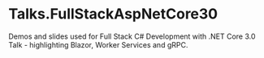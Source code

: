 # Talks.FullStackAspNetCore30
Demos and slides used for Full Stack C# Development with .NET Core 3.0 Talk - highlighting Blazor, Worker Services and gRPC.
